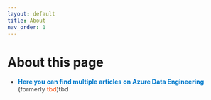```yaml
---
layout: default
title: About
nav_order: 1
---
```


# About this page

<ul>
  <li style="color: #333333;"> 
    <strong style="color: #007ACC;">Here you can find multiple articles on Azure Data Engineering</strong> (formerly 
    <span style="color: #FF4500;">tbd</span>)tbd
  </li>
</ul>
